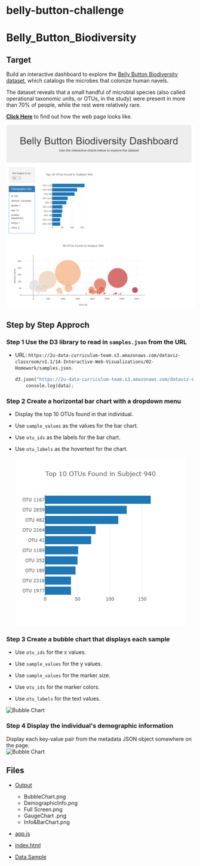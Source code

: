 # belly-button-challenge
# Belly_Button_Biodiversity

## Target
Build an interactive dashboard to explore the [Belly Button Biodiversity dataset](http://robdunnlab.com/projects/belly-button-biodiversity/), which catalogs the microbes that colonize human navels.<br/>

The dataset reveals that a small handful of microbial species (also called operational taxonomic units, or OTUs, in the study) were present in more than 70% of people, while the rest were relatively rare.<br/>

[**Click Here**](https://gorbulin1989.github.io/belly-button-challenge/) to find out how the web page looks like. <br/>

 <img src="https://github.com/Gorbulin1989/belly-button-challenge/blob/main/Output/mainpage.PNG"><br/>

## Step by Step Approch

### Step 1 Use the D3 library to read in `samples.json` from the URL
* URL: `https://2u-data-curriculum-team.s3.amazonaws.com/dataviz-classroom/v1.1/14-Interactive-Web-Visualizations/02-Homework/samples.json`.<br/>

  ``` python 
  d3.json("https://2u-data-curriculum-team.s3.amazonaws.com/dataviz-classroom/v1.1/14-Interactive-Web-Visualizations/02-Homework/samples.json").then(function (data) {
      console.log(data);
  ```

### Step 2 Create a horizontal bar chart with a dropdown menu
  * Display the top 10 OTUs found in that individual.<br/>
  
  * Use `sample_values` as the values for the bar chart.<br/>

  * Use `otu_ids` as the labels for the bar chart.<br/>

  * Use `otu_labels` as the hovertext for the chart.<br/>

    ![bar Chart](Output/bar.png)

### Step 3 Create a bubble chart that displays each sample

  * Use `otu_ids` for the x values.<br/>

  * Use `sample_values` for the y values.<br/>

  * Use `sample_values` for the marker size.<br/>

  * Use `otu_ids` for the marker colors.<br/>

  * Use `otu_labels` for the text values.<br/>

  ![Bubble Chart](OutPut/BubbleChart.png)

### Step 4 Display the individual's demographic information
Display each key-value pair from the metadata JSON object somewhere on the page.<br/>
   ![Bubble Chart](OutPut/DemographicInfo.png)

## Files
- [Output](https://github.com/Ash-Tao/Belly_Button_Biodiversity/tree/main/OutPut)<br/>
  - BubbleChart.png<br/>
  - DemographicInfo.png<br/>
  - Full Screen.png<br/>
  - GaugeChart .png<br/>
  - Info&BarChart.png<br/>

- [app.js](https://github.com/Ash-Tao/Belly_Button_Biodiversity/blob/main/app.js)<br/>

- [index.html](https://github.com/Ash-Tao/Belly_Button_Biodiversity/blob/main/index.html)<br/>

- [Data Sample](https://github.com/Ash-Tao/Belly_Button_Biodiversity/blob/main/samples.json)<br/>
